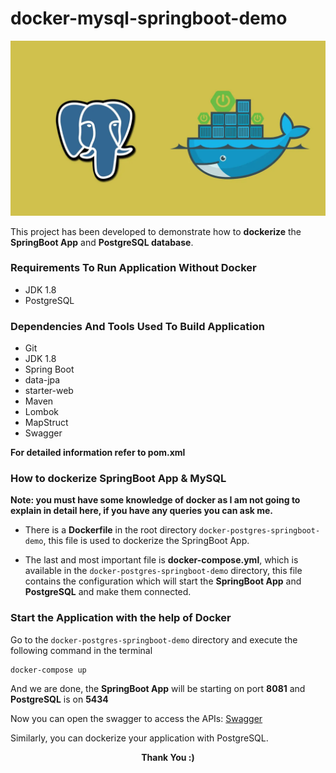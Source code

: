 # docker-mysql-springboot-demo
![Header](src/main/resources/static/springboot+postgres+docker.png)

This project has been developed to demonstrate how to 
**dockerize** the **SpringBoot App** and **PostgreSQL database**.

### Requirements To Run Application Without Docker
* JDK 1.8
* PostgreSQL

### Dependencies And Tools Used To Build Application
* Git
* JDK 1.8
* Spring Boot
* data-jpa
* starter-web
* Maven
* Lombok
* MapStruct
* Swagger

**For detailed information refer to pom.xml**

### How to dockerize SpringBoot App & MySQL
**Note: you must have some knowledge of docker as I am not going to explain in detail here, if you have any queries you can ask me.**

* There is a **Dockerfile** in the root directory `docker-postgres-springboot-demo`, this file is used to dockerize the SpringBoot App.

* The last and most important file is **docker-compose.yml**, which is available in the `docker-postgres-springboot-demo` directory, this file contains the configuration which will start the **SpringBoot App** and **PostgreSQL** and make them connected.

### Start the Application with the help of Docker
Go to the `docker-postgres-springboot-demo` directory and execute the following command in the terminal

    docker-compose up
    
And we are done, the **SpringBoot App** will be starting on port **8081** and **PostgreSQL** is on **5434**

Now you can open the swagger to access the APIs: 
[Swagger](http://localhost:8081/swagger-ui/#/)  

Similarly, you can dockerize your application with PostgreSQL.

<p align="center">
  <b>Thank You :)</b>
</p>
